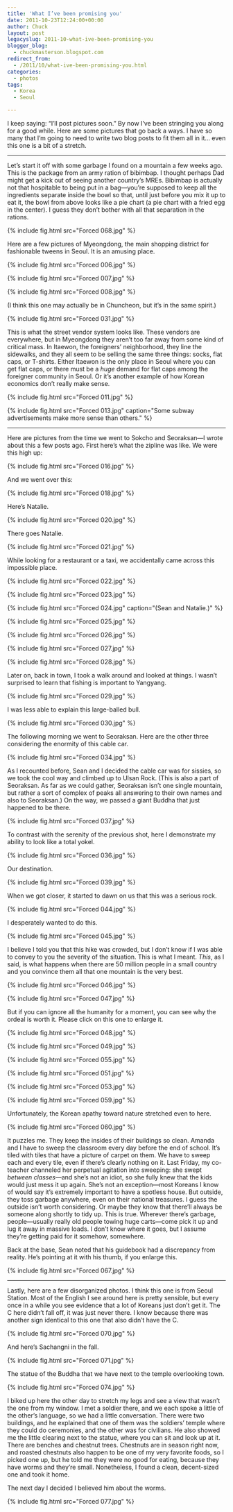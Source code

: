 ```yaml
---
title: 'What I’ve been promising you'
date: 2011-10-23T12:24:00+00:00
author: Chuck
layout: post
legacyslug: 2011-10-what-ive-been-promising-you
blogger_blog:
  - chuckmasterson.blogspot.com
redirect_from:
  - /2011/10/what-ive-been-promising-you.html
categories:
  - photos
tags:
  - Korea
  - Seoul

---
```

I keep saying: “I’ll post pictures soon.” By now I’ve
been stringing you along for a good while. Here are some pictures that go back
a ways. I have so many that I’m going to need to write two blog posts to
fit them all in it… even this one is a bit of a stretch. 

* * *

Let’s start it off with some garbage I found on a mountain a few weeks
ago. This is the package from an army ration of bibimbap. I thought perhaps
Dad might get a kick out of seeing another country’s MREs. Bibimbap is
actually not that hospitable to being put in a bag—you’re supposed to
keep all the ingredients separate inside the bowl so that, until just before
you mix it up to eat it, the bowl from above looks like a pie chart (a pie
chart with a fried egg in the center). I guess they don’t bother with
all that separation in the rations. 
  
{% include fig.html src="Forced 068.jpg" %}

Here are a few pictures of Myeongdong, the main shopping district for
fashionable tweens in Seoul. It is an amusing place.

{% include fig.html src="Forced 006.jpg" %}

{% include fig.html src="Forced 007.jpg" %}

{% include fig.html src="Forced 008.jpg" %}

(I think this one may actually be in Chuncheon, but it’s in
the same spirit.)

{% include fig.html src="Forced 031.jpg" %}

This is what the street vendor system looks like. These vendors are
everywhere, but in Myeongdong they aren’t too far away from some kind of
critical mass. In Itaewon, the foreigners’ neighborhood, they line the
sidewalks, and they all seem to be selling the same three things: socks, flat
caps, or T-shirts. Either Itaewon is the only place in Seoul where you can get
flat caps, or there must be a *huge* demand for flat caps among the
foreigner community in Seoul. Or it’s another example of how Korean
economics don’t really make sense.  

{% include fig.html src="Forced 011.jpg" %}

{% include fig.html src="Forced 013.jpg" caption="Some subway advertisements
make more sense than others." %}

* * *

Here are pictures from the time we went to Sokcho and Seoraksan—I
wrote about this a few posts ago. First here’s what the zipline was like.
We were this high up:

{% include fig.html src="Forced 016.jpg" %}

And we went over this:

{% include fig.html src="Forced 018.jpg" %}

Here’s Natalie.

{% include fig.html src="Forced 020.jpg" %}

There goes Natalie.  

{% include fig.html src="Forced 021.jpg" %}

While looking for a restaurant or a taxi, we accidentally came across this
impossible place.

{% include fig.html src="Forced 022.jpg" %}

{% include fig.html src="Forced 023.jpg" %}

{% include fig.html src="Forced 024.jpg" caption="(Sean and Natalie.)" %}

{% include fig.html src="Forced 025.jpg" %}

{% include fig.html src="Forced 026.jpg" %}

{% include fig.html src="Forced 027.jpg" %}

{% include fig.html src="Forced 028.jpg" %}

Later on, back in town, I took a walk around and looked at things.
I wasn’t surprised to learn that fishing is important to Yangyang.

{% include fig.html src="Forced 029.jpg" %}

I was less able to explain this large-balled bull.

{% include fig.html src="Forced 030.jpg" %}

The following morning we went to Seoraksan. Here are the other three
considering the enormity of this cable car.  

{% include fig.html src="Forced 034.jpg" %}

As I recounted before, Sean and I decided the cable car was for sissies, so we
took the cool way and climbed up to Ulsan Rock. (This is also a part of
Seoraksan. As far as we could gather, Seoraksan isn’t one single
mountain, but rather a sort of complex of peaks all answering to their own
names and also to Seoraksan.) On the way, we passed a giant Buddha that just
happened to be there.

{% include fig.html src="Forced 037.jpg" %}

To contrast with the serenity of the previous shot, here I
demonstrate my ability to look like a total yokel.

{% include fig.html src="Forced 036.jpg" %}

Our destination.

{% include fig.html src="Forced 039.jpg" %}

When we got closer, it started to dawn on us that this was a
serious rock.

{% include fig.html src="Forced 044.jpg" %}

I desperately wanted to do this.  

{% include fig.html src="Forced 045.jpg" %}

I believe I told you that this hike was crowded, but I don’t know if I
was able to convey to you the severity of the situation. This is what I meant.
*This*, as I said, is what happens when there are 50 million people in a
small country and you convince them all that one mountain is the very best.

{% include fig.html src="Forced 046.jpg" %}

{% include fig.html src="Forced 047.jpg" %}

But if you can ignore all the humanity for a moment, you can see
why the ordeal is worth it. Please click on this one to enlarge it.

{% include fig.html src="Forced 048.jpg" %}

{% include fig.html src="Forced 049.jpg" %}

{% include fig.html src="Forced 055.jpg" %}

{% include fig.html src="Forced 051.jpg" %}

{% include fig.html src="Forced 053.jpg" %}

{% include fig.html src="Forced 059.jpg" %}

Unfortunately, the Korean apathy toward nature stretched even to
here.

{% include fig.html src="Forced 060.jpg" %}

It puzzles me. They keep the insides of their buildings so clean. Amanda
and I have to sweep the classroom every day before the end of school.
It’s tiled with tiles that have a picture of carpet on them. We have to
sweep each and every tile, even if there’s clearly nothing on it. Last
Friday, my co-teacher channeled her perpetual agitation into sweeping: she
swept *between classes*—and she’s not an idiot, so she fully knew
that the kids would just mess it up again. She’s not an exception—most
Koreans I know of would say it’s extremely important to have a spotless
house. But outside, they toss garbage anywhere, even on their national
treasures. I guess the outside isn’t worth considering. Or maybe they
know that there’ll always be someone along shortly to tidy up. This is
true. Wherever there’s garbage, people—usually really old people towing
huge carts—come pick it up and lug it away in massive loads. I don’t know
where it goes, but I assume they’re getting paid for it somehow,
somewhere.  

Back at the base, Sean noted that his guidebook had a discrepancy from
reality. He’s pointing at it with his thumb, if you enlarge this.  

{% include fig.html src="Forced 067.jpg" %}

* * *

Lastly, here are a few disorganized photos. I think this one is from Seoul
Station. Most of the English I see around here is pretty sensible, but every
once in a while you see evidence that a lot of Koreans just don’t get it.
The C here didn’t fall off, it was just never there. I know because there
was another sign identical to this one that also didn’t have the C.

{% include fig.html src="Forced 070.jpg" %}

And here’s Sachangni in the fall.

{% include fig.html src="Forced 071.jpg" %}

The statue of the Buddha that we have next to the temple
overlooking town.

{% include fig.html src="Forced 074.jpg" %}

I biked up here the other day to stretch my legs and see a view that
wasn’t the one from my window. I met a soldier there, and we each spoke a
little of the other’s language, so we had a little conversation. There
were two buildings, and he explained that one of them was the soldiers’
temple where they could do ceremonies, and the other was for civilians. He also
showed me the little clearing next to the statue, where you can sit and look up
at it. There are benches and chestnut trees. Chestnuts are in season right now,
and roasted chestnuts also happen to be one of my very favorite foods, so I
picked one up, but he told me they were no good for eating, because they have
worms and they’re small. Nonetheless, I found a clean, decent-sized one
and took it home.  

The next day I decided I believed him about the worms.

{% include fig.html src="Forced 077.jpg" %}


